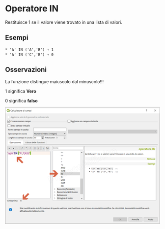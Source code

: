 # Operatore IN

Restituisce 1 se il valore viene trovato in una lista di valori.

## Esempi
```
* 'A' IN ('A','B') → 1
* 'A' IN ('C','B') → 0
```

## Osservazioni

La funzione distingue maiuscolo dal minuscolo!!!

1 significa **Vero**

0 significa **falso**

![](../../img/operatori/IN1.png)